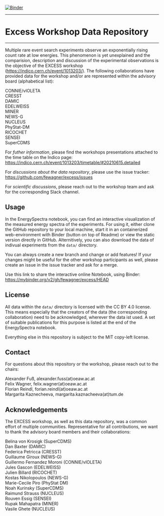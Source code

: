 [![Binder](https://mybinder.org/badge_logo.svg)](https://mybinder.org/v2/gh/fewagner/excess/HEAD)

****
# Excess Workshop Data Repository
****

Multiple rare event search experiments observe an exponentially rising count rate at low energies. This phenomenon is yet unexplained and the comparision, description and discussion of the experimental observations is the objective of the EXCESS workshop (https://indico.cern.ch/event/1013203/). The following collaborations have provided data for the workshop and/or are represented within the advisory board (alphabetical list):

CONNIE/vIOLETA  
CRESST  
DAMIC  
EDELWEISS  
MINER  
NEWS-G  
NUCLEUS  
PhyStat-DM  
RICOCHET  
SENSEI  
SuperCDMS  

For *futher information*, please find the workshops presentations attached to the time table on the Indico page: https://indico.cern.ch/event/1013203/timetable/#20210615.detailed

For *discussions about the data repository*, please use the issue tracker: https://github.com/fewagner/excess/issues

For *scientific discussions*, please reach out to the workshop team and ask for the corresponding Slack channel.

## Usage

In the EnergySpectra notebook, you can find an interactive visualization of the measured energy spectra of the experiments. For using it, either clone the GitHub repository to your local machine, start it in an containerized web-environment with Binder (button on top of Readme) or view the static version directly in GitHub. Alternitively, you can also download the data of indivual experiments from the `data/` directory.

You can always create a new branch and change or add features! If your changes might be useful for the other workshop participants as well, please create an issue in the issue tracker and ask for a merge.

Use this link to share the interactive online Notebook, using Binder:
https://mybinder.org/v2/gh/fewagner/excess/HEAD

## License

All data within the `data/` directory is licensed with the CC BY 4.0 license. This means especially that the creators of the data (the corresponding collaboration) need to be acknowledged, wherever the data ist used. A set of suitable publications for this purpose is listed at the end of the EnergySpectra notebook.

Everything else in this repository is subject to the MIT copy-left license.

## Contact

For questions about this repository or the workshop, please reach out to the chairs:

Alexander Fuß, alexander.fuss(at)oeaw.ac.at  
Felix Wagner, felix.wagner(at)oeaw.ac.at  
Florian Reindl, forian.reindl(at)oeaw.ac.at  
Margarita Kaznecheeva, margarita.kaznacheeva(at)tum.de  

## Acknowledgements

The EXCESS workshop, as well as this data repository, was a common effort of multiple communities. Representative for all contributions, we want to thank the advisory board members and their collaborations:

Belina von Krosigk (SuperCDMS)  
Dan Baxter (DAMIC)  
Federica Petricca (CRESST)  
Guillaume Giroux (NEWS-G)  
Guillermo Fernandez Moroni (CONNIE/vIOLETA)  
Jules Gascon (EDELWEISS)  
Julien Billard (RICOCHET)  
Kostas Nikolopoulos (NEWS-G)  
Marie-Cecile Piro (PhyStat DM)  
Noah Kurinsky (SuperCDMS)  
Raimund Strauss (NUCLEUS)  
Rouven Essig (SENSEI)  
Rupak Mahapatra (MINER)  
Vasile Ghete (NUCLEUS)  
